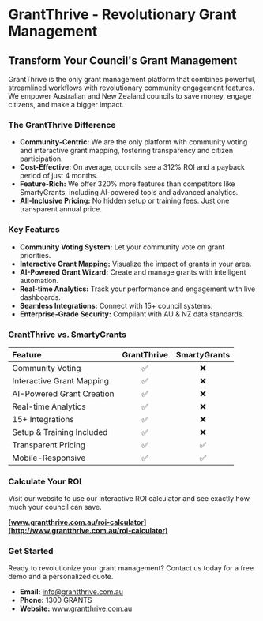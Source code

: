 # GrantThrive - Revolutionary Grant Management

## Transform Your Council's Grant Management

GrantThrive is the only grant management platform that combines powerful, streamlined workflows with revolutionary community engagement features. We empower Australian and New Zealand councils to save money, engage citizens, and make a bigger impact.

### The GrantThrive Difference

*   **Community-Centric:** We are the only platform with community voting and interactive grant mapping, fostering transparency and citizen participation.
*   **Cost-Effective:** On average, councils see a 312% ROI and a payback period of just 4 months.
*   **Feature-Rich:** We offer 320% more features than competitors like SmartyGrants, including AI-powered tools and advanced analytics.
*   **All-Inclusive Pricing:** No hidden setup or training fees. Just one transparent annual price.

### Key Features

*   **Community Voting System:** Let your community vote on grant priorities.
*   **Interactive Grant Mapping:** Visualize the impact of grants in your area.
*   **AI-Powered Grant Wizard:** Create and manage grants with intelligent automation.
*   **Real-time Analytics:** Track your performance and engagement with live dashboards.
*   **Seamless Integrations:** Connect with 15+ council systems.
*   **Enterprise-Grade Security:** Compliant with AU & NZ data standards.

### GrantThrive vs. SmartyGrants

| Feature | GrantThrive | SmartyGrants |
| :--- | :---: | :---: |
| Community Voting | ✅ | ❌ |
| Interactive Grant Mapping | ✅ | ❌ |
| AI-Powered Grant Creation | ✅ | ❌ |
| Real-time Analytics | ✅ | ❌ |
| 15+ Integrations | ✅ | ❌ |
| Setup & Training Included | ✅ | ❌ |
| Transparent Pricing | ✅ | ✅ |
| Mobile-Responsive | ✅ | ✅ |

### Calculate Your ROI

Visit our website to use our interactive ROI calculator and see exactly how much your council can save.

**[www.grantthrive.com.au/roi-calculator](http://www.grantthrive.com.au/roi-calculator)**

### Get Started

Ready to revolutionize your grant management? Contact us today for a free demo and a personalized quote.

*   **Email:** info@grantthrive.com.au
*   **Phone:** 1300 GRANTS
*   **Website:** www.grantthrive.com.au

